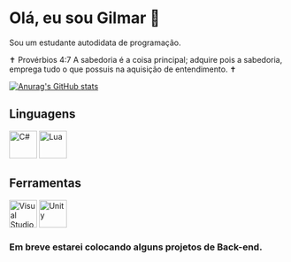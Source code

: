 # Olá, eu sou Gilmar 👋

Sou um estudante autodidata de programação.

✝ Provérbios 4:7 A sabedoria é a coisa principal; adquire pois a sabedoria, emprega tudo o que possuis na aquisição de entendimento. ✝

[![Anurag's GitHub stats](https://github-readme-stats.vercel.app/api?username=gjr1440&theme=transparent)](https://github.com/anuraghazra/github-readme-stats)

## Linguagens

<img src="https://user-images.githubusercontent.com/25181517/121405384-444d7300-c95d-11eb-959f-913020d3bf90.png" width="50" title="C#"> <img src="https://github.com/Ramonmelod/profile-technology-icons/assets/139141993/89970707-fd3d-46e9-897e-7e51ba07ba4c" width="50" title="Lua">

## Ferramentas

<img src="https://user-images.githubusercontent.com/25181517/192108891-d86b6220-e232-423a-bf5f-90903e6887c3.png" width="50" title="Visual Studio Code"> <img src="https://user-images.githubusercontent.com/25181517/193427941-9437dbbe-376f-40dc-9573-0ef5c02a26a7.png" width="50" title="Unity"> 

### Em breve estarei colocando alguns projetos de Back-end.
